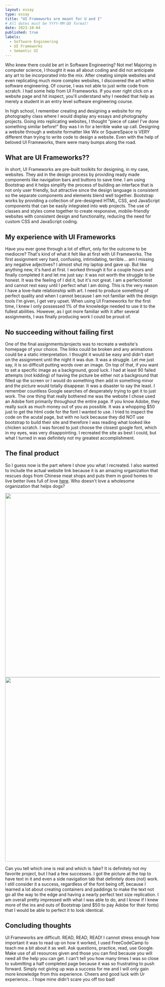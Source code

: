 ```yaml
---
layout: essay
type: essay
title: "UI Frameworks are meant for U and I"
# All dates must be YYYY-MM-DD format!
date: 2023-10-04
published: true
labels:
  - Software Engineering
  - UI Frameworks
  - Semantic UI
---
```




Who knew there could be art in Software Engineering? Not me! Majoring in computer science, I thought it was all about coding and did not anticipate any art to be incorporated into the mix. After creating simple websites and even replicating much more complex websites, I discovered the art within software engineering. Of course, I was not able to just write code from scratch. I had some help from UI Frameworks. If you ever right click on a website page and hit inspect, you'll understand why I needed that help as merely a student in an entry level software engineering course. 

In high school, I remember creating and designing a website for my photography class where I would display any essays and photography projects. Going into replicating websites, I thought "piece of cake! I've done something similar before!" Boy was I in for a terrible wake up call. Designing a website through a website formatter like Wix or SquareSpace is VERY different than trying to write code to design a website. Even with the help of beloved UI Frameworks, there were many bumps along the road.

## What are UI Frameworks??

In short, UI Frameworks are pre-built toolkits for designing, in my case, websites. They aid in the design process by providing ready made components like navigation bars and buttons to save time. I am using Bootstrap and it helps simplify the process of building an interface that is not only user friendly, but attractive since the design language is consistent so the separate components and elements blend well together. Bootstrap works by providing a collection of pre-designed HTML, CSS, and JavaScript components that can be easily integrated into web projects. The use of classes and styles come together to create responsive, mobile-friendly websites with consistent design and functionality, reducing the need for custom CSS and JavaScript coding.

## My experience with UI Frameworks

Have you ever gone through a lot of effort, only for the outcome to be mediocre? That's kind of what it felt like at first with UI Frameworks. The first assignment very hard, confusing, intimidating, terrible... am I missing any negative adjectives? I almost shut my laptop and gave up. But like anything new, it's hard at first. I worked through it for a couple hours and finally completed it and let me just say: it was not worth the struggle to be honest. It was the feeling of I did it, but it's not great. I am a perfectionist and cannot rest easy until I perfect what I am doing. This is the very reason I have a love-hate relationship with art. I need to produce something of perfect quality and when I cannot because I am not familiar with the design tools I'm given, I get very upset. When using UI Frameworks for the first time, I knew I only possessed 1% of the knowledge needed to use it to the fullest abilities. However, as I got more familiar with it after several assignments, I was finally producing work I could be proud of.

## No succeeding without failing first

One of the final assignments/projects was to recreate a website's homepage of your choice. The links could be broken and any animations could be a static interpretation. I thought it would be easy and didn't start on the assignment until the night it was due. It was a struggle. Let me just say, it is so difficult putting words over an image. On top of that, if you want to set a specific image as a background, good luck. I had at least 90 failed attempts (not kidding) of having the picture be either not a background that filled up the screen or I would do something then add in something minor and the picture would totally disappear. It was a disaster to say the least. I remember countless Google searches of desperately trying to get it to just work. 
The one thing that really bothered me was the website I chose used an Adobe font primarily throughout the entire page. If you know Adobe, they really suck as much money out of you as possible. It was a whopping $50 just to get the html code for the font I wanted to use. I tried to inspect the code on the acutal page, but with no luck because they did NOT use bootstrap to build their site and therefore I was reading what looked like chicken scratch. I was forced to just choose the closest google font, which in my eyes, was very disappointing. I recreated the site as best I could, but what I turned in was definitely not my greatest accomplishment.

## The final product

So I guess now is the part where I show you what I recreated. I also wanted to include the actual website link because it is an amazing organization that rescues dogs from Chinese meat shops and puts them in good homes to live better lives full of love [here](https://www.harbinshs.com). Who doesn't love a wholesome organization that helps dogs?



<div class="text-center p-4">
  <img width="600px" src="../img/harbin-real.png" class="img" >
  <img width="600px" src="../img/harbin-fake.png" class="img" >
</div>



Can you tell which one is real and which is fake? It is definitely not my favorite project, but I had a few successes. I got the picture at the top to have text in it and even a side navigation tab that definitely does (not) work. I still consider it a success, regardless of the font being off, because I learned a lot about creating containers and paddings to make the text not go all the way to the edge and having a nearly perfect text size replication. I am overall pretty impressed with what I was able to do, and I know if I knew more of the ins and outs of Bootstrap (and $50 to pay Adobe for their fonts) that I would be able to perfect it to look identical.

## Concluding thoughts

UI Frameworks are difficult. READ, READ, READ! I cannot stress enough how important it was to read up on how it worked, I used FreeCodeCamp to teach me a bit about it as well. Ask questions, practice, read, use Google. Make use of all resources given and those you can find because you will need all the help you can get. I can't tell you how many times I was so close to submitting a half completed page because it was so frustrating to push forward. Simply not giving up was a success for me and I will only gain more knowledge from this experience. Cheers and good luck with Ur experience... I hope mine didn't scare you off too bad!

